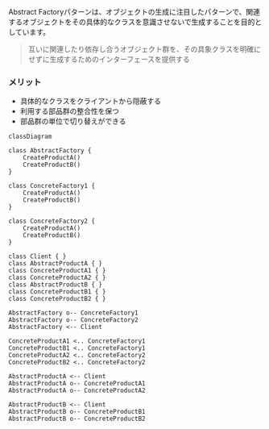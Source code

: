Abstract Factoryパターンは、オブジェクトの生成に注目したパターンで、関連するオブジェクトをその具体的なクラスを意識させないで生成することを目的としています。
> 互いに関連したり依存し合うオブジェクト群を、その具象クラスを明確にせずに生成するためのインターフェースを提供する

### メリット

- 具体的なクラスをクライアントから隠蔽する
- 利用する部品群の整合性を保つ
- 部品群の単位で切り替えができる

```mermaid
classDiagram

class AbstractFactory {
    CreateProductA()
    CreateProductB()
}

class ConcreteFactory1 {
    CreateProductA()
    CreateProductB()
}

class ConcreteFactory2 {
    CreateProductA()
    CreateProductB()
}

class Client { }
class AbstractProductA { }
class ConcreteProductA1 { }
class ConcreteProductA2 { }
class AbstractProductB { }
class ConcreteProductB1 { }
class ConcreteProductB2 { }

AbstractFactory o-- ConcreteFactory1
AbstractFactory o-- ConcreteFactory2
AbstractFactory <-- Client

ConcreteProductA1 <.. ConcreteFactory1
ConcreteProductB1 <.. ConcreteFactory1
ConcreteProductA2 <.. ConcreteFactory2
ConcreteProductB2 <.. ConcreteFactory2

AbstractProductA <-- Client
AbstractProductA o-- ConcreteProductA1
AbstractProductA o-- ConcreteProductA2

AbstractProductB <-- Client
AbstractProductB o-- ConcreteProductB1
AbstractProductB o-- ConcreteProductB2

```